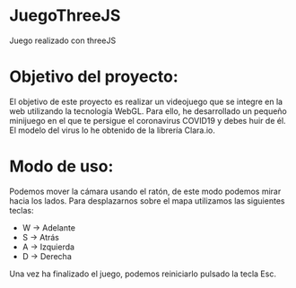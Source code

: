 # JuegoThreeJS
Juego realizado con threeJS

# Objetivo del proyecto:
El objetivo de este proyecto es realizar un videojuego que se integre en la web utilizando la tecnología WebGL. Para ello, he desarrollado un pequeño minijuego en el que te persigue el coronavirus COVID19 y debes huir de él. El modelo del virus lo he obtenido de la librería Clara.io.

# Modo de uso:

Podemos mover la cámara usando el ratón, de este modo podemos mirar hacia los lados.
Para desplazarnos sobre el mapa utilizamos las siguientes teclas:
- W -> Adelante
- S -> Atrás
- A -> Izquierda
- D -> Derecha

Una vez ha finalizado el juego, podemos reiniciarlo pulsado la tecla Esc.

